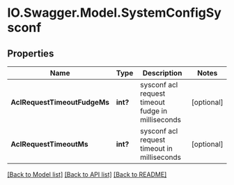 # IO.Swagger.Model.SystemConfigSysconf
## Properties

Name | Type | Description | Notes
------------ | ------------- | ------------- | -------------
**AclRequestTimeoutFudgeMs** | **int?** | sysconf acl request timeout fudge in milliseconds | [optional] 
**AclRequestTimeoutMs** | **int?** | sysconf acl request timeout in milliseconds | [optional] 

[[Back to Model list]](../README.md#documentation-for-models) [[Back to API list]](../README.md#documentation-for-api-endpoints) [[Back to README]](../README.md)


